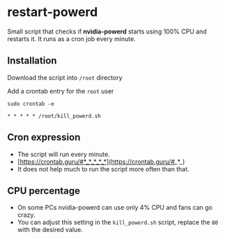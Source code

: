 # restart-powerd

Small script that checks if __nvidia-powerd__ starts using 100% CPU and restarts it. It runs as a cron job every minute.

## Installation

Download the script into `/root` directory

Add a crontab entry for the `root` user

`sudo crontab -e`

`* * * * * /root/kill_powerd.sh`

## Cron expression

- The script will run every minute.
- [https://crontab.guru/#*_*_*_*_*](https://crontab.guru/#*_*_*_*_*)
- It does not help much to run the script more often than that.

## CPU percentage

- On some PCs nvidia-powerd can use only 4% CPU and fans can go crazy.
- You can adjust this setting in the `kill_powerd.sh` script, replace the `80` with the desired value.
